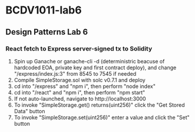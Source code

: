 # BCDV1011-lab6
## Design Patterns Lab 6
### React fetch to Express server-signed tx to Solidity

1. Spin up Ganache or ganache-cli -d (deterministric beacuse of hardcoded EOA, private key and first contract deploy), and change "/express/index.js:3" from 8545 to 7545 if needed
2. Compile SimpleStorage.sol with solc v0.7.1 and deploy
3. cd into "/express" and "npm i", then perform "node index"
4. cd into "/react" and "npm i", then perform "npm start"
5. If not auto-launched, navigate to http://localhost:3000
6. To invoke "SimpleStorage.get() returns(uint256)" click the "Get Stored Data" button
7. To invoke "SimpleStorage.set(uint256)" enter a value and click the "Set" button
